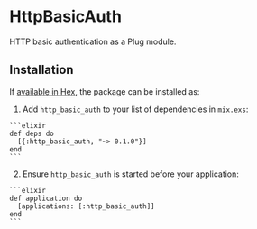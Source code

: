 # HttpBasicAuth

HTTP basic authentication as a Plug module.

## Installation

If [available in Hex](https://hex.pm/docs/publish), the package can be installed as:

  1. Add `http_basic_auth` to your list of dependencies in `mix.exs`:

    ```elixir
    def deps do
      [{:http_basic_auth, "~> 0.1.0"}]
    end
    ```

  2. Ensure `http_basic_auth` is started before your application:

    ```elixir
    def application do
      [applications: [:http_basic_auth]]
    end
    ```

